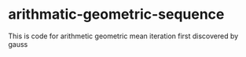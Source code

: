 # arithmatic-geometric-sequence
This is code for arithmetic geometric mean iteration first discovered by gauss
